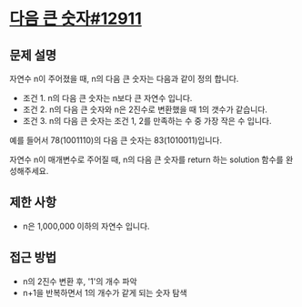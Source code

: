# [다음 큰 숫자#12911](https://school.programmers.co.kr/learn/courses/30/lessons/12911)

## 문제 설명
자연수 n이 주어졌을 때, n의 다음 큰 숫자는 다음과 같이 정의 합니다.

- 조건 1. n의 다음 큰 숫자는 n보다 큰 자연수 입니다.
- 조건 2. n의 다음 큰 숫자와 n은 2진수로 변환했을 때 1의 갯수가 같습니다.
- 조건 3. n의 다음 큰 숫자는 조건 1, 2를 만족하는 수 중 가장 작은 수 입니다.

예를 들어서 78(1001110)의 다음 큰 숫자는 83(1010011)입니다.

자연수 n이 매개변수로 주어질 때, n의 다음 큰 숫자를 return 하는 solution 함수를 완성해주세요.

## 제한 사항
- n은 1,000,000 이하의 자연수 입니다.

## 접근 방법
- n의 2진수 변환 후, '1'의 개수 파악
- n+1을 반복하면서 1의 개수가 같게 되는 숫자 탐색
